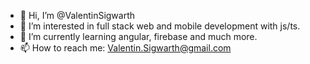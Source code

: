 - 👋 Hi, I’m @ValentinSigwarth
- 👀 I’m interested in full stack web and mobile development with js/ts.
- 🌱 I’m currently learning angular, firebase and much more.
- 📫 How to reach me: Valentin.Sigwarth@gmail.com

<!---
ValentinSigwarth/ValentinSigwarth is a ✨ special ✨ repository because its `README.md` (this file) appears on your GitHub profile.
You can click the Preview link to take a look at your changes.
--->
